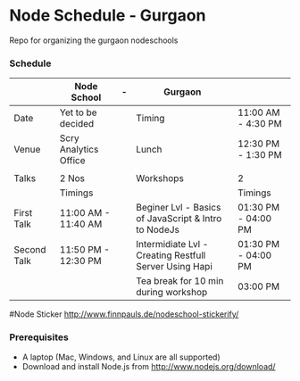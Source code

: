 # Node Schedule - Gurgaon
Repo for organizing the gurgaon nodeschools

### Schedule
|           |Node School            | - |Gurgaon    |                   |
|---   	    |---   	                |---|---   	    |---                |
| Date      |Yet to be decided      |   |Timing     |11:00 AM - 4:30 PM	|
| Venue	    |Scry Analytics Office  |   |Lunch      |12:30 PM - 1:30 PM |
|   	    |   	                |   |           |   	            |
|Talks	    |2 Nos                  |   |Workshops  |2                  |
|	        |Timings                |   |           |Timings            |
|First Talk |	11:00 AM - 11:40 AM |   |Beginer Lvl - Basics of JavaScript & Intro to NodeJs|01:30 PM - 04:00 PM|
|Second Talk|	11:50 PM - 12:30 PM |   |Intermidiate Lvl - Creating Restfull Server Using Hapi|01:30 PM - 04:00 PM|
|           |                       |   |Tea break for 10 min during workshop  |03:00 PM  |

#Node Sticker
http://www.finnpauls.de/nodeschool-stickerify/

### Prerequisites

* A laptop (Mac, Windows, and Linux are all supported) 
* Download and install Node.js from http://www.nodejs.org/download/ 